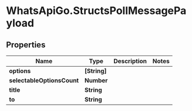 # WhatsApiGo.StructsPollMessagePayload

## Properties

Name | Type | Description | Notes
------------ | ------------- | ------------- | -------------
**options** | **[String]** |  | 
**selectableOptionsCount** | **Number** |  | 
**title** | **String** |  | 
**to** | **String** |  | 


